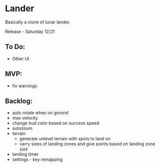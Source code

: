# Lander
Basically a clone of lunar lander.

Release - Saturday 12/21

## To Do:
- Other UI

## MVP:
- fix warnings

## Backlog:
- auto rotate when on ground
- max velocity
- change hud color based on success speed
- autozoom
- terrain
	- generate unlevel terrain with spots to land on
	- varry sizes of landing zones and give points based on landing zone size
- landing timer
- settings - key remapping
